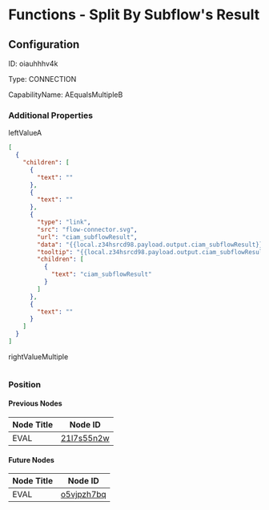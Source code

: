 # Functions - Split By Subflow&#39;s Result
## Configuration
ID:  oiauhhhv4k

Type: CONNECTION 

CapabilityName: AEqualsMultipleB






### Additional Properties
leftValueA
```json 
[
  {
    "children": [
      {
        "text": ""
      },
      {
        "text": ""
      },
      {
        "type": "link",
        "src": "flow-connector.svg",
        "url": "ciam_subflowResult",
        "data": "{{local.z34hsrcd98.payload.output.ciam_subflowResult}}",
        "tooltip": "{{local.z34hsrcd98.payload.output.ciam_subflowResult}}",
        "children": [
          {
            "text": "ciam_subflowResult"
          }
        ]
      },
      {
        "text": ""
      }
    ]
  }
]
```


rightValueMultiple
```
```





### Position

#### Previous Nodes
| Node Title | Node ID |
| :------------- | ------------ |
| EVAL | [21l7s55n2w](./21l7s55n2w.md) | 
 
 #### Future Nodes
| Node Title | Node ID |
| :------------- | ------------ |
| EVAL |[o5vjpzh7bq](./o5vjpzh7bq.md) | 